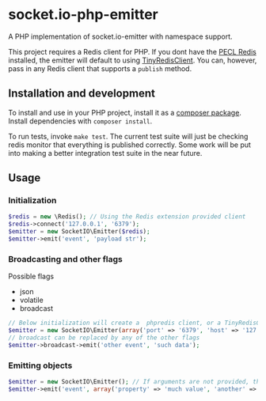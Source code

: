 socket.io-php-emitter
=====================

A PHP implementation of socket.io-emitter with namespace support.

This project requires a Redis client for PHP. If you dont have the [PECL Redis](https://github.com/nicolasff/phpredis) installed, the emitter will default to using [TinyRedisClient](https://github.com/ptrofimov/tinyredisclient). You can, however, pass in any Redis client that supports a `publish` method.

## Installation and development
To install and use in your PHP project, install it as a [composer package](https://packagist.org/packages/rase/socket.io-emitter). Install dependencies with `composer install`.

To run tests, invoke `make test`. The current test suite will just be checking redis monitor that everything is published correctly. Some work will be put into making a better integration test suite in the near future.

## Usage

### Initialization
```php
$redis = new \Redis(); // Using the Redis extension provided client
$redis->connect('127.0.0.1', '6379');
$emitter = new SocketIO\Emitter($redis);
$emitter->emit('event', 'payload str');
```

### Broadcasting and other flags
Possible flags
* json
* volatile
* broadcast

```php
// Below initialization will create a  phpredis client, or a TinyRedisClient depending on what is installed
$emitter = new SocketIO\Emitter(array('port' => '6379', 'host' => '127.0.0.1'));
// broadcast can be replaced by any of the other flags
$emitter->broadcast->emit('other event', 'such data');
```

### Emitting objects
```php
$emitter = new SocketIO\Emitter(); // If arguments are not provided, they will default to array('port' => '6379', 'host' => '127.0.0.1')
$emitter->emit('event', array('property' => 'much value', 'another' => 'very object'));
```
